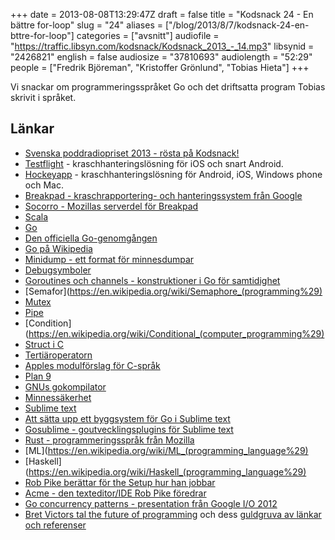 +++
date = 2013-08-08T13:29:47Z
draft = false
title = "Kodsnack 24 - En bättre for-loop"
slug = "24"
aliases = ["/blog/2013/8/7/kodsnack-24-en-bttre-for-loop"]
categories = ["avsnitt"]
audiofile = "https://traffic.libsyn.com/kodsnack/Kodsnack_2013_-_14.mp3"
libsynid = "2426821"
english = false
audiosize = "37810693"
audiolength = "52:29"
people = ["Fredrik Björeman", "Kristoffer Grönlund", "Tobias Hieta"]
+++

Vi snackar om programmeringsspråket Go och det driftsatta program Tobias skrivit i språket.

## Länkar

- [Svenska poddradiopriset 2013 - rösta på Kodsnack!](http://www.daytona.se/podradiopriset/2013)
- [Testflight](http://testflightapp.com) - kraschhanteringslösning för iOS och snart Android.
- [Hockeyapp](http://hockeyapp.net/features) - kraschhanteringslösning för Android, iOS, Windows phone och Mac.
- [Breakpad - kraschrapportering- och hanteringssystem från Google](https://code.google.com/p/google-breakpad/)
- [Socorro - Mozillas serverdel för Breakpad](https://wiki.mozilla.org/Socorro)
- [Scala](http://www.scala-lang.org)
- [Go](http://www.golang.org)
- [Den officiella Go-genomgången](http://tour.golang.org/)
- [Go på Wikipedia](http://en.wikipedia.org/wiki/Go_programming_language)
- [Minidump - ett format för minnesdumpar](https://en.wikipedia.org/wiki/Core_dump#Windows_Memory_Dumps)
- [Debugsymboler](http://en.wikipedia.org/wiki/Debug_symbol)
- [Goroutines och channels - konstruktioner i Go för samtidighet](http://golang.org/doc/effective_go.html#goroutines)
- [Semafor](https://en.wikipedia.org/wiki/Semaphore_(programming%29)
- [Mutex](https://en.wikipedia.org/wiki/Mutex)
- [Pipe](https://en.wikipedia.org/wiki/Anonymous_pipe)
- [Condition](https://en.wikipedia.org/wiki/Conditional_(computer_programming%29)
- [Struct i C](https://en.wikipedia.org/wiki/Struct_%28C_programming_language‰29)
- [Tertiäroperatorn](https://en.wikipedia.org/wiki/%3F:)
- [Apples modulförslag för C-språk](http://llvm.org/devmtg/2012-11/Gregor-Modules.pdf)
- [Plan 9](http://plan9.bell-labs.com/plan9/)
- [GNUs gokompilator](http://gcc.gnu.org/onlinedocs/gccgo/)
- [Minnessäkerhet](http://en.wikipedia.org/wiki/Memory_safety)
- [Sublime text](http://www.sublimetext.com)
- [Att sätta upp ett byggsystem för Go i Sublime text](http://www.xaprb.com/blog/2013/02/15/setting-up-a-go-build-system-in-sublime-text-2/)
- [Gosublime - goutvecklingsplugins för Sublime text](https://github.com/DisposaBoy/GoSublime)
- [Rust - programmeringsspråk från Mozilla](http://www.rust-lang.org)
- [ML](https://en.wikipedia.org/wiki/ML_(programming_language%29)
- [Haskell](https://en.wikipedia.org/wiki/Haskell_(programming_language%29)
- [Rob Pike berättar för the Setup hur han jobbar](http://rob.pike.usesthis.com)
- [Acme - den texteditor/IDE Rob Pike föredrar](https://en.wikipedia.org/wiki/Acme_%28text_editor%29)
- [Go concurrency patterns - presentation från Google I/O 2012](http://www.youtube.com/watch?v=f6kdp27TYZs)
- [Bret Victors tal the future of programming](http://vimeo.com/71278954) och dess [guldgruva av länkar och referenser](http://worrydream.com/#!/dbx)
